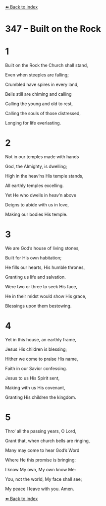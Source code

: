 [⬅️ Back to index](../README.md)

# 347 – Built on the Rock





# 1

Built on the Rock the Church shall stand,

Even when steeples are falling;

Crumbled have spires in every land,

Bells still are chiming and calling

Calling the young and old to rest,

Calling the souls of those distressed,

Longing for life everlasting.



# 2

Not in our temples made with hands

God, the Almighty, is dwelling;

High in the heav’ns His temple stands,

All earthly temples excelling.

Yet He who dwells in heav’n above

Deigns to abide with us in love,

Making our bodies His temple.



# 3

We are God’s house of living stones,

Built for His own habitation;

He fills our hearts, His humble thrones,

Granting us life and salvation.

Were two or three to seek His face,

He in their midst would show His grace,

Blessings upon them bestowing.



# 4

Yet in this house, an earthly frame,

Jesus His children is blessing;

Hither we come to praise His name,

Faith in our Savior confessing.

Jesus to us His Spirit sent,

Making with us His covenant,

Granting His children the kingdom.



# 5

Thro‘ all the passing years, O Lord,

Grant that, when church bells are ringing,

Many may come to hear God’s Word

Where He this promise is bringing:

I know My own, My own know Me:

You, not the world, My face shall see;

My peace I leave with you. Amen.

[⬅️ Back to index](../README.md)

